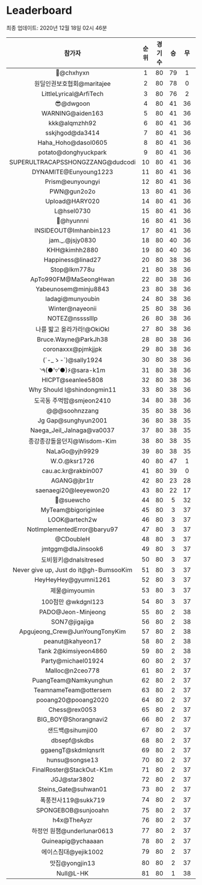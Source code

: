 # Leaderboard
최종 업데이트: 2020년 12월 18일 02시 46분




| 참가자 | 순위 | 경기수 | 승 | 무 | 패 | 승점 |
|:---:|:---:|:---:|:---:|:---:|:---:|:---:|
| 👑@chxhyxn | 1 | 80 | 79 | 1 | 0 | 238 |
| 원딜인권보호협회@maritajee | 2 | 80 | 78 | 0 | 2 | 234 |
| LittleLyrical@ArfiTech | 3 | 80 | 76 | 2 | 2 | 230 |
| 😎@dwgoon | 4 | 80 | 41 | 36 | 3 | 159 |
| WARNING@aiden163 | 5 | 80 | 41 | 36 | 3 | 159 |
| kkk@alqmzhh92 | 6 | 80 | 41 | 36 | 3 | 159 |
| sskjhgod@da3414 | 7 | 80 | 41 | 36 | 3 | 159 |
| Haha_Hoho@dasol0605 | 8 | 80 | 41 | 36 | 3 | 159 |
| potato@donghyuckpark | 9 | 80 | 41 | 36 | 3 | 159 |
| SUPERULTRACAPSSHONGZZANG@dudcodi | 10 | 80 | 41 | 36 | 3 | 159 |
| DYNAMITE@Eunyoung1223 | 11 | 80 | 41 | 36 | 3 | 159 |
| Prism@eunyoungyi | 12 | 80 | 41 | 36 | 3 | 159 |
| PWN@gun2o2o | 13 | 80 | 41 | 36 | 3 | 159 |
| Upload@HARY020 | 14 | 80 | 41 | 36 | 3 | 159 |
| L@hsel0730 | 15 | 80 | 41 | 36 | 3 | 159 |
| 🐻@hyunnni | 16 | 80 | 41 | 36 | 3 | 159 |
| INSIDEOUT@Imhanbin123 | 17 | 80 | 41 | 36 | 3 | 159 |
| jam._.@jsjy0830 | 18 | 80 | 40 | 36 | 4 | 156 |
| KHH@kimhh2880 | 19 | 80 | 40 | 36 | 4 | 156 |
| Happiness@linad27 | 20 | 80 | 38 | 36 | 6 | 150 |
| Stop@lkm778u | 21 | 80 | 38 | 36 | 6 | 150 |
| ApTo990FM@MaSeongHwan | 22 | 80 | 38 | 36 | 6 | 150 |
| Yabeunosem@minju8843 | 23 | 80 | 38 | 36 | 6 | 150 |
| ladagi@munyoubin | 24 | 80 | 38 | 36 | 6 | 150 |
| Winter@nayeonii | 25 | 80 | 38 | 36 | 6 | 150 |
| NOTEZ@nsssslllp | 26 | 80 | 38 | 36 | 6 | 150 |
| 나를 밟고 올라가라!@OkiOkl | 27 | 80 | 38 | 36 | 6 | 150 |
| Bruce.Wayne@ParkJh38 | 28 | 80 | 38 | 36 | 6 | 150 |
| coronaxxx@pjmkjjpk | 29 | 80 | 38 | 36 | 6 | 150 |
| (´-_ゝ-`)@sally1924 | 30 | 80 | 38 | 36 | 6 | 150 |
| ◝٩(●'▿'●)۶@sara-k1m | 31 | 80 | 38 | 36 | 6 | 150 |
| HICPT@seanlee5808 | 32 | 80 | 38 | 36 | 6 | 150 |
| Why Should I@shindongmin11 | 33 | 80 | 38 | 36 | 6 | 150 |
| 도곡동 주먹밥@smjeon2410 | 34 | 80 | 38 | 36 | 6 | 150 |
| @@@soohnzzang | 35 | 80 | 38 | 36 | 6 | 150 |
| Jg Gap@sunghyun2001 | 36 | 80 | 38 | 35 | 7 | 149 |
| Naega_Jeil_Jalnaga@va0037 | 37 | 80 | 38 | 35 | 7 | 149 |
| 종강종강돌을던지@Wisdom-Kim | 38 | 80 | 38 | 35 | 7 | 149 |
| NaLaGo@yjh9929 | 39 | 80 | 38 | 35 | 7 | 149 |
| W.O.@ksr1726 | 40 | 80 | 47 | 1 | 32 | 142 |
| cau.ac.kr@rakbin007 | 41 | 80 | 39 | 0 | 41 | 117 |
| AGANG@jbr1tr | 42 | 80 | 23 | 28 | 29 | 97 |
| saenaegi20@leeyewon20 | 43 | 80 | 22 | 17 | 41 | 83 |
| 👏@suewcho | 44 | 80 | 5 | 32 | 43 | 47 |
| MyTeam@bigoriginlee | 45 | 80 | 3 | 37 | 40 | 46 |
| LOOK@artech2w | 46 | 80 | 3 | 37 | 40 | 46 |
| NotImplementedError@baryu97 | 47 | 80 | 3 | 37 | 40 | 46 |
| @CDoubleH | 48 | 80 | 3 | 37 | 40 | 46 |
| jmtggm@dlaJinsook6 | 49 | 80 | 3 | 37 | 40 | 46 |
| 도비윙키@dnalsitresed | 50 | 80 | 3 | 37 | 40 | 46 |
| Never give up, Just do it@gh-BumsooKim | 51 | 80 | 3 | 37 | 40 | 46 |
| HeyHeyHey@gyumni1261 | 52 | 80 | 3 | 37 | 40 | 46 |
| 제물@imyoumin | 53 | 80 | 3 | 37 | 40 | 46 |
| 100점만 @wkdgnl123 | 54 | 80 | 3 | 37 | 40 | 46 |
| PADO@Jeon-Minjeong | 55 | 80 | 2 | 38 | 40 | 44 |
| SON7@jigajiga | 56 | 80 | 2 | 38 | 40 | 44 |
| Apgujeong_Crew@JunYoungTonyKim | 57 | 80 | 2 | 38 | 40 | 44 |
| peanut@kahyeon17 | 58 | 80 | 2 | 38 | 40 | 44 |
| Tank 2@kimsiyeon4860 | 59 | 80 | 2 | 38 | 40 | 44 |
| Party@michael01924 | 60 | 80 | 2 | 37 | 41 | 43 |
| Malloc@n2ceo778 | 61 | 80 | 2 | 37 | 41 | 43 |
| PuangTeam@Namkyunghun | 62 | 80 | 2 | 37 | 41 | 43 |
| TeamnameTeam@ottersem | 63 | 80 | 2 | 37 | 41 | 43 |
| pooang20@pooang2020 | 64 | 80 | 2 | 37 | 41 | 43 |
| Chess@rex0053 | 65 | 80 | 2 | 37 | 41 | 43 |
| BIG_BOY@Shorangnavi2 | 66 | 80 | 2 | 37 | 41 | 43 |
| 샌드백@sihumji00 | 67 | 80 | 2 | 37 | 41 | 43 |
| dbsepf@skdbs | 68 | 80 | 2 | 37 | 41 | 43 |
| ggaengT@skdmlqnsrlt | 69 | 80 | 2 | 37 | 41 | 43 |
| hunsu@songse13 | 70 | 80 | 2 | 37 | 41 | 43 |
| FinalRoster@StackOut-K1m | 71 | 80 | 2 | 37 | 41 | 43 |
| JGJ@star3802 | 72 | 80 | 2 | 37 | 41 | 43 |
| Steins_Gate@suhwan01 | 73 | 80 | 2 | 37 | 41 | 43 |
| 폭풍전사119@sukk719 | 74 | 80 | 2 | 37 | 41 | 43 |
| SPONGEBOB@sunjooahn | 75 | 80 | 2 | 37 | 41 | 43 |
| h4x@TheAyzr | 76 | 80 | 2 | 37 | 41 | 43 |
| 하정언 원챔@underlunar0613 | 77 | 80 | 2 | 37 | 41 | 43 |
| Guineapig@ychaaaan | 78 | 80 | 2 | 37 | 41 | 43 |
| 에이스침대@yejik1002 | 79 | 80 | 2 | 37 | 41 | 43 |
| 맛집@yongjin13 | 80 | 80 | 2 | 37 | 41 | 43 |
| Null@L-HK | 81 | 80 | 1 | 38 | 41 | 41 |